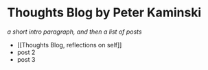 # Thoughts Blog by Peter Kaminski

_a short intro paragraph, and then a list of posts_

- [[Thoughts Blog, reflections on self]]
- post 2
- post 3

